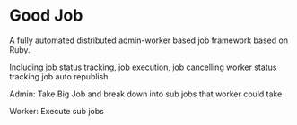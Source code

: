# Good Job
A fully automated distributed admin-worker based job framework based on Ruby.

Including job status tracking, job execution, job cancelling
worker status tracking
job auto republish

Admin: Take Big Job and break down into sub jobs that worker could take

Worker: Execute sub jobs


